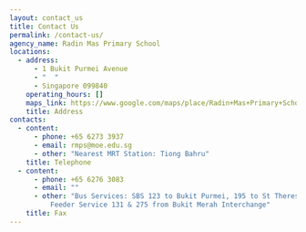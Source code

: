 ```yaml
---
layout: contact_us
title: Contact Us
permalink: /contact-us/
agency_name: Radin Mas Primary School
locations:
  - address:
      - 1 Bukit Purmei Avenue
      - "  "
      - Singapore 099840
    operating_hours: []
    maps_link: https://www.google.com/maps/place/Radin+Mas+Primary+School/@1.275069,103.82388,16z/data=!4m6!3m5!1s0x31da1966a9604079:0x26f670625a9f13e1!8m2!3d1.2750693!4d103.8238799!16s%2Fg%2F1hdzl21b9?ll=1.275069,103.82388&z=16&t=m&hl=en-US&gl=US&mapclient=embed&cid=2807554985441563617&coh=164777&entry=tt
    title: Address
contacts:
  - content:
      - phone: +65 6273 3937
      - email: rmps@moe.edu.sg
      - other: "Nearest MRT Station: Tiong Bahru"
    title: Telephone
  - content:
      - phone: +65 6276 3083
      - email: ""
      - other: "Bus Services: SBS 123 to Bukit Purmei, 195 to St Theresa's Convent
          Feeder Service 131 & 275 from Bukit Merah Interchange"
    title: Fax
---
```

